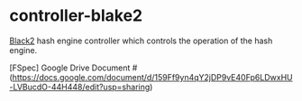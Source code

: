 # controller-blake2
[Black2](https://github.com/secworks/blake2) hash engine controller which controls the operation of the hash engine.

[FSpec] Google Drive Document
#(https://docs.google.com/document/d/159Ff9yn4qY2jDP9vE40Fp6LDwxHU-LVBucdO-44H448/edit?usp=sharing) 
